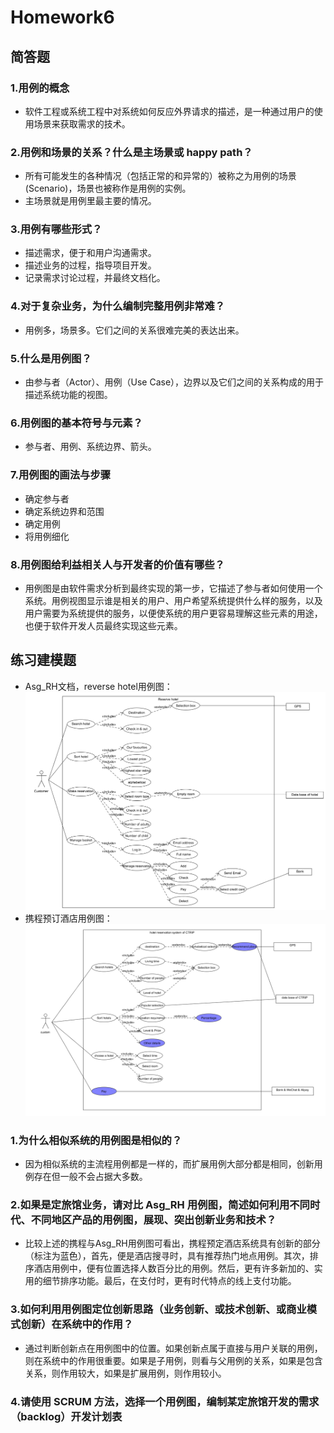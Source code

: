 # Homework6
## 简答题
### 1.用例的概念
   + 软件工程或系统工程中对系统如何反应外界请求的描述，是一种通过用户的使用场景来获取需求的技术。
### 2.用例和场景的关系？什么是主场景或 happy path？
   + 所有可能发生的各种情况（包括正常的和异常的）被称之为用例的场景(Scenario)，场景也被称作是用例的实例。
   + 主场景就是用例里最主要的情况。
### 3.用例有哪些形式？
   + 描述需求，便于和用户沟通需求。
   + 描述业务的过程，指导项目开发。
   + 记录需求讨论过程，并最终文档化。
### 4.对于复杂业务，为什么编制完整用例非常难？
   + 用例多，场景多。它们之间的关系很难完美的表达出来。
### 5.什么是用例图？
   + 由参与者（Actor）、用例（Use Case），边界以及它们之间的关系构成的用于描述系统功能的视图。
### 6.用例图的基本符号与元素？
   + 参与者、用例、系统边界、箭头。
### 7.用例图的画法与步骤
   + 确定参与者
   + 确定系统边界和范围
   + 确定用例
   + 将用例细化
### 8.用例图给利益相关人与开发者的价值有哪些？
   + 用例图是由软件需求分析到最终实现的第一步，它描述了参与者如何使用一个系统。用例视图显示谁是相关的用户、用户希望系统提供什么样的服务，以及用户需要为系统提供的服务，以便使系统的用户更容易理解这些元素的用途，也便于软件开发人员最终实现这些元素。
## 练习建模题
   + Asg_RH文档，reverse hotel用例图：
![Asg_RH](homework6_Asg_RH2.png)
   + 携程预订酒店用例图：
![携程预订酒店](homework6_CTRIP.png)
### 1.为什么相似系统的用例图是相似的？
   + 因为相似系统的主流程用例都是一样的，而扩展用例大部分都是相同，创新用例存在但一般不会占据大多数。
### 2.如果是定旅馆业务，请对比 Asg_RH 用例图，简述如何利用不同时代、不同地区产品的用例图，展现、突出创新业务和技术？
   + 比较上述的携程与Asg_RH用例图可看出，携程预定酒店系统具有创新的部分（标注为蓝色），首先，便是酒店搜寻时，具有推荐热门地点用例。其次，排序酒店用例中，便有位置选择人数百分比的用例。然后，更有许多新加的、实用的细节排序功能。最后，在支付时，更有时代特点的线上支付功能。
### 3.如何利用用例图定位创新思路（业务创新、或技术创新、或商业模式创新）在系统中的作用？
   + 通过判断创新点在用例图中的位置。如果创新点属于直接与用户关联的用例，则在系统中的作用很重要。如果是子用例，则看与父用例的关系，如果是包含关系，则作用较大，如果是扩展用例，则作用较小。
### 4.请使用 SCRUM 方法，选择一个用例图，编制某定旅馆开发的需求（backlog）开发计划表

